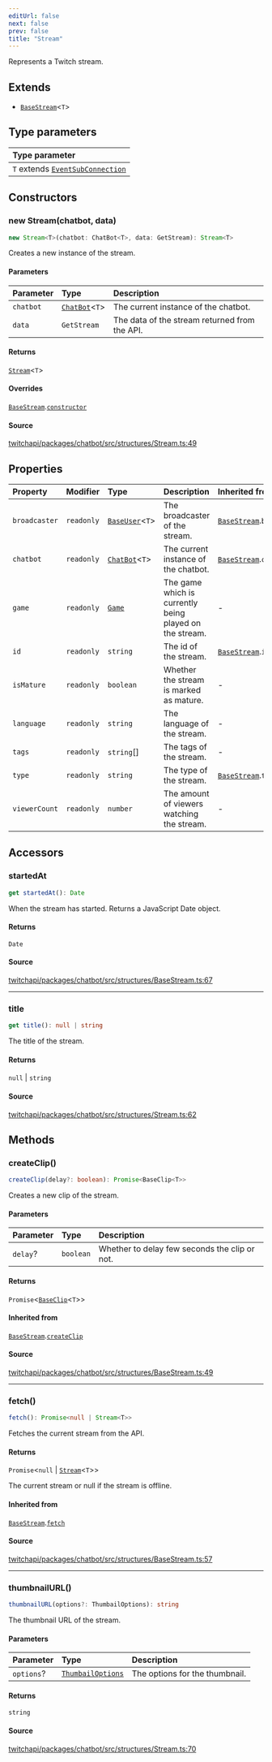 ```yaml
---
editUrl: false
next: false
prev: false
title: "Stream"
---
```


Represents a Twitch stream.

## Extends

- [`BaseStream`](/api/chatbot/classes/basestream/)\<`T`\>

## Type parameters

| Type parameter |
| :------ |
| `T` extends [`EventSubConnection`](/api/chatbot/enumerations/eventsubconnection/) |

## Constructors

### new Stream(chatbot, data)

```ts
new Stream<T>(chatbot: ChatBot<T>, data: GetStream): Stream<T>
```

Creates a new instance of the stream.

#### Parameters

| Parameter | Type | Description |
| :------ | :------ | :------ |
| `chatbot` | [`ChatBot`](/api/chatbot/classes/chatbot/)\<`T`\> | The current instance of the chatbot. |
| `data` | `GetStream` | The data of the stream returned from the API. |

#### Returns

[`Stream`](/api/chatbot/classes/stream/)\<`T`\>

#### Overrides

[`BaseStream`](/api/chatbot/classes/basestream/).[`constructor`](/api/chatbot/classes/basestream/#constructors)

#### Source

[twitchapi/packages/chatbot/src/structures/Stream.ts:49](https://github.com/pablornc/twitchapi//blob/f8a75ccd701e54db4c91e2b0128974da23f25d14/packages/chatbot/src/structures/Stream.ts#L49)

## Properties

| Property | Modifier | Type | Description | Inherited from |
| :------ | :------ | :------ | :------ | :------ |
| `broadcaster` | `readonly` | [`BaseUser`](/api/chatbot/classes/baseuser/)\<`T`\> | The broadcaster of the stream. | [`BaseStream`](/api/chatbot/classes/basestream/).`broadcaster` |
| `chatbot` | `readonly` | [`ChatBot`](/api/chatbot/classes/chatbot/)\<`T`\> | The current instance of the chatbot. | [`BaseStream`](/api/chatbot/classes/basestream/).`chatbot` |
| `game` | `readonly` | [`Game`](/api/chatbot/interfaces/game/) | The game which is currently being played on the stream. | - |
| `id` | `readonly` | `string` | The id of the stream. | [`BaseStream`](/api/chatbot/classes/basestream/).`id` |
| `isMature` | `readonly` | `boolean` | Whether the stream is marked as mature. | - |
| `language` | `readonly` | `string` | The language of the stream. | - |
| `tags` | `readonly` | `string`[] | The tags of the stream. | - |
| `type` | `readonly` | `string` | The type of the stream. | [`BaseStream`](/api/chatbot/classes/basestream/).`type` |
| `viewerCount` | `readonly` | `number` | The amount of viewers watching the stream. | - |

## Accessors

### startedAt

```ts
get startedAt(): Date
```

When the stream has started. Returns a JavaScript Date object.

#### Returns

`Date`

#### Source

[twitchapi/packages/chatbot/src/structures/BaseStream.ts:67](https://github.com/pablornc/twitchapi//blob/f8a75ccd701e54db4c91e2b0128974da23f25d14/packages/chatbot/src/structures/BaseStream.ts#L67)

***

### title

```ts
get title(): null | string
```

The title of the stream.

#### Returns

`null` \| `string`

#### Source

[twitchapi/packages/chatbot/src/structures/Stream.ts:62](https://github.com/pablornc/twitchapi//blob/f8a75ccd701e54db4c91e2b0128974da23f25d14/packages/chatbot/src/structures/Stream.ts#L62)

## Methods

### createClip()

```ts
createClip(delay?: boolean): Promise<BaseClip<T>>
```

Creates a new clip of the stream.

#### Parameters

| Parameter | Type | Description |
| :------ | :------ | :------ |
| `delay`? | `boolean` | Whether to delay few seconds the clip or not. |

#### Returns

`Promise`\<[`BaseClip`](/api/chatbot/classes/baseclip/)\<`T`\>\>

#### Inherited from

[`BaseStream`](/api/chatbot/classes/basestream/).[`createClip`](/api/chatbot/classes/basestream/#createclip)

#### Source

[twitchapi/packages/chatbot/src/structures/BaseStream.ts:49](https://github.com/pablornc/twitchapi//blob/f8a75ccd701e54db4c91e2b0128974da23f25d14/packages/chatbot/src/structures/BaseStream.ts#L49)

***

### fetch()

```ts
fetch(): Promise<null | Stream<T>>
```

Fetches the current stream from the API.

#### Returns

`Promise`\<`null` \| [`Stream`](/api/chatbot/classes/stream/)\<`T`\>\>

The current stream or null if the stream is offline.

#### Inherited from

[`BaseStream`](/api/chatbot/classes/basestream/).[`fetch`](/api/chatbot/classes/basestream/#fetch)

#### Source

[twitchapi/packages/chatbot/src/structures/BaseStream.ts:57](https://github.com/pablornc/twitchapi//blob/f8a75ccd701e54db4c91e2b0128974da23f25d14/packages/chatbot/src/structures/BaseStream.ts#L57)

***

### thumbnailURL()

```ts
thumbnailURL(options?: ThumbailOptions): string
```

The thumbnail URL of the stream.

#### Parameters

| Parameter | Type | Description |
| :------ | :------ | :------ |
| `options`? | [`ThumbailOptions`](/api/chatbot/interfaces/thumbailoptions/) | The options for the thumbnail. |

#### Returns

`string`

#### Source

[twitchapi/packages/chatbot/src/structures/Stream.ts:70](https://github.com/pablornc/twitchapi//blob/f8a75ccd701e54db4c91e2b0128974da23f25d14/packages/chatbot/src/structures/Stream.ts#L70)
